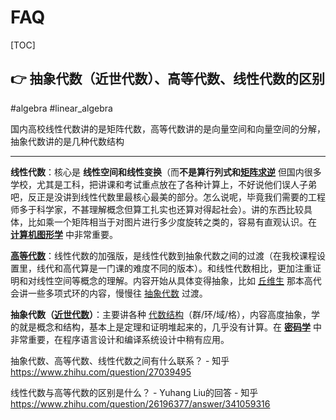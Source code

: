 # FAQ

[TOC]



## 👉 抽象代数（近世代数）、高等代数、线性代数的区别
#algebra #linear_algebra

国内高校线性代数讲的是矩阵代数，高等代数讲的是向量空间和向量空间的分解，抽象代数讲的是几种代数结构

---

**线性代数**：核心是 **线性空间和线性变换**（而**不是算行列式和[矩阵求逆](https://www.zhihu.com/search?q=%E7%9F%A9%E9%98%B5%E6%B1%82%E9%80%86&search_source=Entity&hybrid_search_source=Entity&hybrid_search_extra=%7B%22sourceType%22%3A%22answer%22%2C%22sourceId%22%3A35145206%7D)** 但国内很多学校，尤其是工科，把讲课和考试重点放在了各种计算上，不好说他们误人子弟吧，反正是没讲到线性代数里最核心最美的部分。怎么说呢，毕竟我们需要的工程师多于科学家，不甚理解概念但算工扎实也还算对得起社会）。讲的东西比较具体，比如乘一个矩阵相当于对图片进行多少度旋转之类的，容易有直观认识。在 **[计算机图形学](https://www.zhihu.com/search?q=%E8%AE%A1%E7%AE%97%E6%9C%BA%E5%9B%BE%E5%BD%A2%E5%AD%A6&search_source=Entity&hybrid_search_source=Entity&hybrid_search_extra=%7B%22sourceType%22%3A%22answer%22%2C%22sourceId%22%3A35145206%7D)** 中非常重要。

**[高等代数](https://www.zhihu.com/search?q=%E9%AB%98%E7%AD%89%E4%BB%A3%E6%95%B0&search_source=Entity&hybrid_search_source=Entity&hybrid_search_extra=%7B%22sourceType%22%3A%22answer%22%2C%22sourceId%22%3A35145206%7D)**：线性代数的加强版，是线性代数到抽象代数之间的过渡（在我校课程设置里，线代和高代算是一门课的难度不同的版本）。和线性代数相比，更加注重证明和对线性空间等概念的理解。内容开始从具体变得抽象，比如 [丘维生](https://www.zhihu.com/search?q=%E4%B8%98%E7%BB%B4%E7%94%9F&search_source=Entity&hybrid_search_source=Entity&hybrid_search_extra=%7B%22sourceType%22%3A%22answer%22%2C%22sourceId%22%3A35145206%7D) 那本高代会讲一些多项式环的内容，慢慢往 [抽象代数](https://www.zhihu.com/search?q=%E6%8A%BD%E8%B1%A1%E4%BB%A3%E6%95%B0&search_source=Entity&hybrid_search_source=Entity&hybrid_search_extra=%7B%22sourceType%22%3A%22answer%22%2C%22sourceId%22%3A35145206%7D) 过渡。

**抽象代数（[近世代数](https://www.zhihu.com/search?q=%E8%BF%91%E4%B8%96%E4%BB%A3%E6%95%B0&search_source=Entity&hybrid_search_source=Entity&hybrid_search_extra=%7B%22sourceType%22%3A%22answer%22%2C%22sourceId%22%3A35145206%7D)）**：主要讲各种 [代数结构](https://www.zhihu.com/search?q=%E4%BB%A3%E6%95%B0%E7%BB%93%E6%9E%84&search_source=Entity&hybrid_search_source=Entity&hybrid_search_extra=%7B%22sourceType%22%3A%22answer%22%2C%22sourceId%22%3A35145206%7D)（群/环/域/格），内容高度抽象，学的就是概念和结构，基本上是定理和证明堆起来的，几乎没有计算。在 **[密码学](https://www.zhihu.com/search?q=%E5%AF%86%E7%A0%81%E5%AD%A6&search_source=Entity&hybrid_search_source=Entity&hybrid_search_extra=%7B%22sourceType%22%3A%22answer%22%2C%22sourceId%22%3A35145206%7D)** 中非常重要，在程序语言设计和编译系统设计中稍有应用。



抽象代数、高等代数、线性代数之间有什么联系？ - 知乎 https://www.zhihu.com/question/27039495

线性代数与高等代数的区别是什么？ - Yuhang Liu的回答 - 知乎 https://www.zhihu.com/question/26196377/answer/341059316